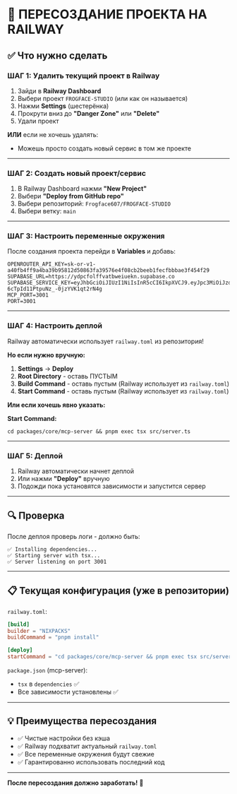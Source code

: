 # 🔄 ПЕРЕСОЗДАНИЕ ПРОЕКТА НА RAILWAY

## ✅ Что нужно сделать

### ШАГ 1: Удалить текущий проект в Railway

1. Зайди в **Railway Dashboard**
2. Выбери проект `FROGFACE-STUDIO` (или как он называется)
3. Нажми **Settings** (шестерёнка)
4. Прокрути вниз до **"Danger Zone"** или **"Delete"**
5. Удали проект

**ИЛИ** если не хочешь удалять:
- Можешь просто создать новый сервис в том же проекте

---

### ШАГ 2: Создать новый проект/сервис

1. В Railway Dashboard нажми **"New Project"**
2. Выбери **"Deploy from GitHub repo"**
3. Выбери репозиторий: `Frogface607/FROGFACE-STUDIO`
4. Выбери ветку: `main`

---

### ШАГ 3: Настроить переменные окружения

После создания проекта перейди в **Variables** и добавь:

```
OPENROUTER_API_KEY=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
SUPABASE_URL=https://ydpcfolffvatbweiuekn.supabase.co
SUPABASE_SERVICE_KEY=eyJhbGciOiJIUzI1NiIsInR5cCI6IkpXVCJ9.eyJpc3MiOiJzdXBhYmFzZSIsInJlZiI6InlkcGNmb2xmZnZhdGJ3ZWl1ZWtuIiwicm9sZSI6InNlcnZpY2Vfcm9sZSIsImlhdCI6MTc2MTYzODE5OCwiZXhwIjoyMDc3MjE0MTk4fQ.Z6S4C6eOcRsb-6cTpId11PtpuNz_-0jzYVK1qt2rN4g
MCP_PORT=3001
PORT=3001
```

---

### ШАГ 4: Настроить деплой

Railway автоматически использует `railway.toml` из репозитория!

**Но если нужно вручную:**

1. **Settings** → **Deploy**
2. **Root Directory** - оставь ПУСТЫМ
3. **Build Command** - оставь пустым (Railway использует из `railway.toml`)
4. **Start Command** - оставь пустым (Railway использует из `railway.toml`)

**Или если хочешь явно указать:**

**Start Command:**
```
cd packages/core/mcp-server && pnpm exec tsx src/server.ts
```

---

### ШАГ 5: Деплой

1. Railway автоматически начнет деплой
2. Или нажми **"Deploy"** вручную
3. Подожди пока установятся зависимости и запустится сервер

---

## 🔍 Проверка

После деплоя проверь логи - должно быть:

```
✅ Installing dependencies...
✅ Starting server with tsx...
✅ Server listening on port 3001
```

---

## 📋 Текущая конфигурация (уже в репозитории)

`railway.toml`:
```toml
[build]
builder = "NIXPACKS"
buildCommand = "pnpm install"

[deploy]
startCommand = "cd packages/core/mcp-server && pnpm exec tsx src/server.ts"
```

`package.json` (mcp-server):
- `tsx` в `dependencies` ✅
- Все зависимости установлены ✅

---

## 💡 Преимущества пересоздания

- ✅ Чистые настройки без кэша
- ✅ Railway подхватит актуальный `railway.toml`
- ✅ Все переменные окружения будут свежие
- ✅ Гарантированно использовать последний код

---

**После пересоздания должно заработать!** 🚀

